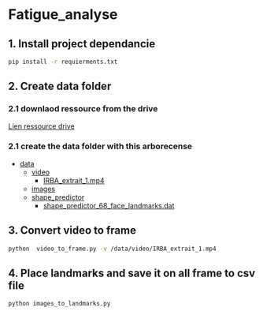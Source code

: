 # Fatigue_analyse

## 1. Install project dependancie 

```bash
pip install -r requierments.txt
```
## 2. Create data folder
### 2.1 downlaod ressource from the drive
[Lien ressource drive](https://drive.google.com/drive/folders/1sE6V3zjRnm4mZ49aJVEsO0qn6r4kk9px?usp=sharing)
### 2.1 create the data folder with this arborecense 

 * [data](./data)
   * [video](./data/video)
       * [IRBA_extrait_1.mp4](./video/IRBA_extrait_1.mp4)
   * [images](./data/image)
   * [shape_predictor](.data/shape_predictor)
        * [shape_predictor_68_face_landmarks.dat](./video/shape_predictor_68_face_landmarks.dat)

## 3. Convert video to frame 
```bash 
python  video_to_frame.py -v /data/video/IRBA_extrait_1.mp4
```
## 4. Place landmarks and save it on all frame to csv file
```bash
python images_to_landmarks.py
```
